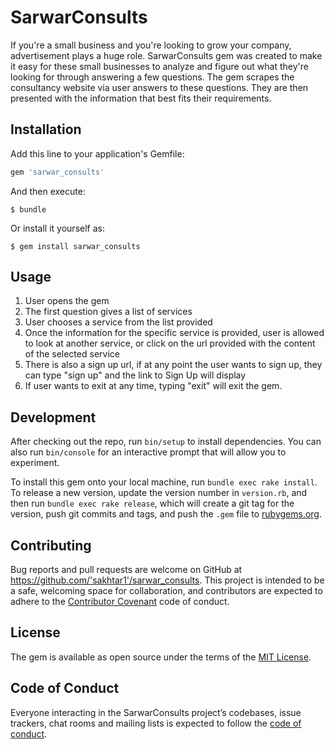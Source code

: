 # SarwarConsults

If you're a small business and you're looking to grow your company, advertisement plays a huge role. SarwarConsults gem was created to make it easy for these small businesses to analyze and figure out what they're looking for through answering a few questions. The gem scrapes the consultancy website via user answers to these questions. They are then presented with the information that best fits their requirements.


## Installation

Add this line to your application's Gemfile:

```ruby
gem 'sarwar_consults'
```

And then execute:

    $ bundle

Or install it yourself as:

    $ gem install sarwar_consults

## Usage

1. User opens the gem
2. The first question gives a list of services
3. User chooses a service from the list provided
4. Once the information for the specific service is provided, user is allowed to look at another service, or click on the url provided with the content of the selected service
4. There is also a sign up url, if at any point the user wants to sign up, they can type "sign up" and the link to Sign Up will display
5. If user wants to exit at any time, typing "exit" will exit the gem.

## Development

After checking out the repo, run `bin/setup` to install dependencies. You can also run `bin/console` for an interactive prompt that will allow you to experiment.

To install this gem onto your local machine, run `bundle exec rake install`. To release a new version, update the version number in `version.rb`, and then run `bundle exec rake release`, which will create a git tag for the version, push git commits and tags, and push the `.gem` file to [rubygems.org](https://rubygems.org).

## Contributing

Bug reports and pull requests are welcome on GitHub at https://github.com/'sakhtar1'/sarwar_consults. This project is intended to be a safe, welcoming space for collaboration, and contributors are expected to adhere to the [Contributor Covenant](http://contributor-covenant.org) code of conduct.

## License

The gem is available as open source under the terms of the [MIT License](https://opensource.org/licenses/MIT).

## Code of Conduct

Everyone interacting in the SarwarConsults project’s codebases, issue trackers, chat rooms and mailing lists is expected to follow the [code of conduct](https://github.com/'sakhtar1'/sarwar_consults/blob/master/CODE_OF_CONDUCT.md).
